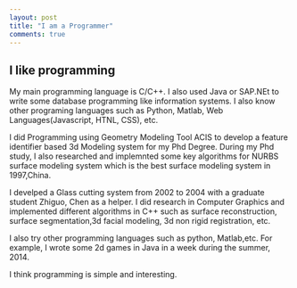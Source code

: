 ```yaml
---
layout: post
title: "I am a Programmer"
comments: true
---
```


## I like programming

My main programming language is C/C++. I also used Java or SAP.NEt to write some database programming like information systems. I also know other programing languages such as Python, Matlab, Web Languages(Javascript, HTNL, CSS), etc. <!--more-->

I did Programming using Geometry Modeling Tool ACIS to develop a feature identifier based 3d Modeling system for my Phd Degree. During my Phd study, I also researched  and implemnted some key algorithms for NURBS surface modeling system which is the best surface modeling system in 1997,China.

I develped a Glass cutting system from 2002 to 2004 with a graduate student Zhiguo, Chen as a helper. I did research in Computer Graphics and implemented different algorithms in C++ such as surface reconstruction, surface segmentation,3d facial modeling, 3d non rigid registration, etc.

I also try other programming languages such as python, Matlab,etc. For example, I wrote some 2d games in Java in a week during the summer, 2014.  

I think programming is simple and interesting. 